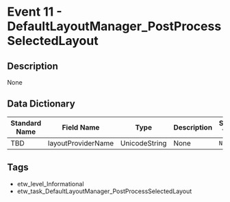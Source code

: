 # Event 11 - DefaultLayoutManager_PostProcessSelectedLayout

## Description
None

## Data Dictionary
|Standard Name|Field Name|Type|Description|Sample Value|
|---|---|---|---|---|
|TBD|layoutProviderName|UnicodeString|None|`None`|

## Tags
* etw_level_Informational
* etw_task_DefaultLayoutManager_PostProcessSelectedLayout